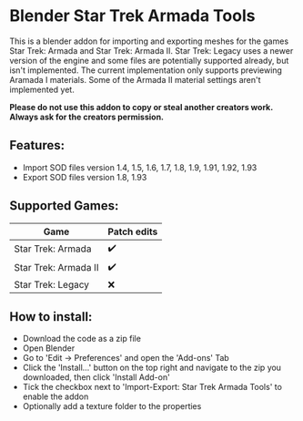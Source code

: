 # Blender Star Trek Armada Tools

This is a blender addon for importing and exporting meshes for the games Star Trek: Armada and Star Trek: Armada II. Star Trek: Legacy uses a newer version of the engine and some files are potentially supported already, but isn't implemented.
The current implementation only supports previewing Aramada I materials. Some of the Armada II material settings aren't implemented yet.

**Please do not use this addon to copy or steal another creators work. Always ask for the creators permission.**

## Features:

 - Import SOD files version 1.4, 1.5, 1.6, 1.7, 1.8, 1.9, 1.91, 1.92, 1.93
 - Export SOD files version 1.8, 1.93

## Supported Games:

| Game | Patch edits |
| - | - |
| Star Trek: Armada | :heavy_check_mark: |
| Star Trek: Armada II | :heavy_check_mark: |
| Star Trek: Legacy | :x: |

## How to install:

 - Download the code as a zip file
 - Open Blender
 - Go to 'Edit -> Preferences' and open the 'Add-ons' Tab
 - Click the 'Install...' button on the top right and navigate to the zip you downloaded, then click 'Install Add-on'
 - Tick the checkbox next to 'Import-Export: Star Trek Armada Tools' to enable the addon
 - Optionally add a texture folder to the properties
